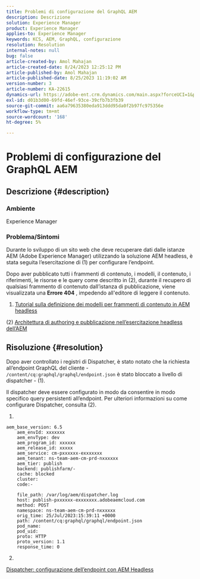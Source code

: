 ```yaml
---
title: Problemi di configurazione del GraphQL AEM
description: Descrizione
solution: Experience Manager
product: Experience Manager
applies-to: Experience Manager
keywords: KCS, AEM, GraphQL, configurazione
resolution: Resolution
internal-notes: null
bug: false
article-created-by: Amol Mahajan
article-created-date: 8/24/2023 12:25:12 PM
article-published-by: Amol Mahajan
article-published-date: 8/25/2023 11:19:02 AM
version-number: 3
article-number: KA-22615
dynamics-url: https://adobe-ent.crm.dynamics.com/main.aspx?forceUCI=1&pagetype=entityrecord&etn=knowledgearticle&id=e81bc644-7942-ee11-bdf4-6045bd006ce9
exl-id: d01b3d00-69fd-46ef-93ce-39cfb7b3fb39
source-git-commit: aa6a79635380eda913ddd95da0f2b97fc975356e
workflow-type: tm+mt
source-wordcount: '168'
ht-degree: 5%

---
```


# Problemi di configurazione del GraphQL AEM

## Descrizione {#description}


### <b>Ambiente</b>

Experience Manager

### <b>Problema/Sintomi</b>

Durante lo sviluppo di un sito web che deve recuperare dati dalle istanze AEM (Adobe Experience Manager) utilizzando la soluzione AEM headless, è stata seguita l’esercitazione di (1) per configurare l’endpoint.

Dopo aver pubblicato tutti i frammenti di contenuto, i modelli, il contenuto, i riferimenti, le risorse e le query come descritto in (2), durante il recupero di qualsiasi frammento di contenuto dall’istanza di pubblicazione, viene visualizzata una <b>Errore 404</b> , impedendo all&#39;editore di leggere il contenuto.



1) [Tutorial sulla definizione dei modelli per frammenti di contenuto in AEM headless](https://experienceleague.adobe.com/docs/experience-manager-learn/getting-started-with-aem-headless/graphql/multi-step/content-fragment-models.html?lang=it)

(2) &#x200B;&#x200B;&#x200B;&#x200B;[Architettura di authoring e pubblicazione nell’esercitazione headless dell’AEM](https://experienceleague.adobe.com/docs/experience-manager-learn/getting-started-with-aem-headless/graphql/video-series/author-publish-architecture.html)


## Risoluzione {#resolution}


Dopo aver controllato i registri di Dispatcher, è stato notato che la richiesta all’endpoint GraphQL del cliente - `/content/cq:graphql/graphql/endpoint.json` è stato bloccato a livello di dispatcher - (1).

Il dispatcher deve essere configurato in modo da consentire in modo specifico query persistenti all’endpoint.
Per ulteriori informazioni su come configurare Dispatcher, consulta (2).

1)


```
aem_base_version: 6.5
    aem_envId: xxxxxxx
    aem_envType: dev
    aem_program_id: xxxxxx
    aem_release_id: xxxxx
    aem_service: cm-pxxxxxx-exxxxxxx
    aem_tenant: ns-team-aem-cm-prd-nxxxxxx
    aem_tier: publish
    backend: publishfarm/-
    cache: blocked
    cluster: 
    code:-

    file_path: /var/log/aem/dispatcher.log
    host: publish-pxxxxxx-exxxxxxx.adobeaemcloud.com
    method: POST
    namespace: ns-team-aem-cm-prd-nxxxxxx
    orig_time: 25/Jul/2023:15:39:11 +0000
    path: /content/cq:graphql/graphql/endpoint.json
    pod_name: 
    pod_uid: 
    proto: HTTP
    proto_version: 1.1
    response_time: 0
```


2)

[Dispatcher: configurazione dell’endpoint con AEM Headless](https://experienceleague.adobe.com/docs/experience-manager-cloud-service/content/headless/deployment/dispatcher.html?lang=en)
